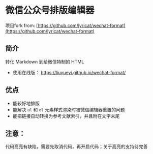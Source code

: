 # 微信公众号排版编辑器

项目fork from: [https://github.com/lyricat/wechat-format](https://github.com/lyricat/wechat-format)

## 简介

转化 Markdown 到给微信特制的 HTML

- 使用在线版： https://liuyueyi.github.io/wechat-format/

## 优点

- 能较好地排版
- 能解决 `ul` 和 `ol` 元素样式渲染时被微信编辑器重置的问题
- 能把链接自动转换为参考文献索引，并且附在文字末尾


## 注意：

代码高亮有缺陷，需要先取消代码，再开启代码；关于高亮的支持待完善